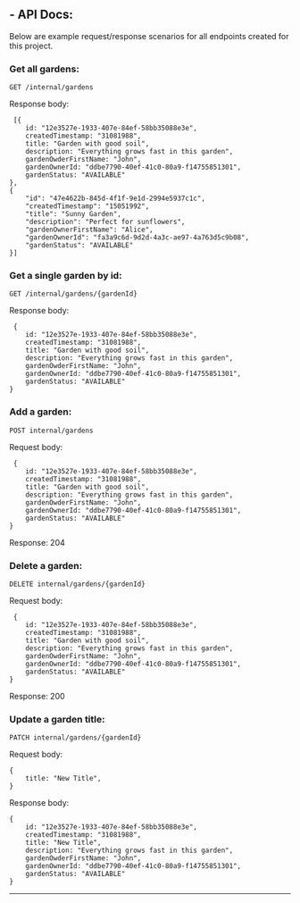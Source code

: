 ## - API Docs:

Below are example request/response scenarios for all endpoints created for this project.

### Get all gardens:

```GET /internal/gardens```

Response body:

```
 [{
    id: "12e3527e-1933-407e-84ef-58bb35088e3e",
    createdTimestamp: "31081988",
    title: "Garden with good soil",
    description: "Everything grows fast in this garden", 
    gardenOwderFirstName: "John",
    gardenOwnerId: "ddbe7790-40ef-41c0-80a9-f14755851301",
    gardenStatus: "AVAILABLE"
},
{
    "id": "47e4622b-845d-4f1f-9e1d-2994e5937c1c",
    "createdTimestamp": "15051992",
    "title": "Sunny Garden",
    "description": "Perfect for sunflowers",
    "gardenOwnerFirstName": "Alice",
    "gardenOwnerId": "fa3a9c6d-9d2d-4a3c-ae97-4a763d5c9b08",
    "gardenStatus": "AVAILABLE"
}]

```

### Get a single garden by id:

```GET /internal/gardens/{gardenId}```

Response body:

```
 {
    id: "12e3527e-1933-407e-84ef-58bb35088e3e",
    createdTimestamp: "31081988",
    title: "Garden with good soil",
    description: "Everything grows fast in this garden", 
    gardenOwderFirstName: "John",
    gardenOwnerId: "ddbe7790-40ef-41c0-80a9-f14755851301",
    gardenStatus: "AVAILABLE"
}

```

### Add a garden:

```POST internal/gardens```

Request body:

```
 {
    id: "12e3527e-1933-407e-84ef-58bb35088e3e",
    createdTimestamp: "31081988",
    title: "Garden with good soil",
    description: "Everything grows fast in this garden", 
    gardenOwderFirstName: "John",
    gardenOwnerId: "ddbe7790-40ef-41c0-80a9-f14755851301",
    gardenStatus: "AVAILABLE"
}

```

Response: 204

### Delete a garden:

```DELETE internal/gardens/{gardenId}```

Request body:

```
 {
    id: "12e3527e-1933-407e-84ef-58bb35088e3e",
    createdTimestamp: "31081988",
    title: "Garden with good soil",
    description: "Everything grows fast in this garden", 
    gardenOwderFirstName: "John",
    gardenOwnerId: "ddbe7790-40ef-41c0-80a9-f14755851301",
    gardenStatus: "AVAILABLE"
}

```

Response: 200

### Update a garden title:

```PATCH internal/gardens/{gardenId}```

Request body:

```
{
    title: "New Title",
}
```

Response body: 

```
{
    id: "12e3527e-1933-407e-84ef-58bb35088e3e",
    createdTimestamp: "31081988",
    title: "New Title",
    description: "Everything grows fast in this garden", 
    gardenOwderFirstName: "John",
    gardenOwnerId: "ddbe7790-40ef-41c0-80a9-f14755851301",
    gardenStatus: "AVAILABLE"
}
```



--------------